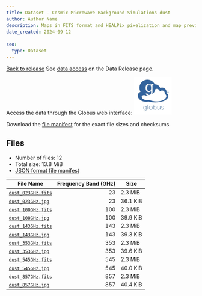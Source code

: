 ```yaml
---
title: Dataset - Cosmic Microwave Background Simulations dust
author: Author Name
description: Maps in FITS format and HEALPix pixelization and map preview in jpg format for the dust component
date_created: 2024-09-12

seo:
  type: Dataset
---
```


[Back to release](./index.html#datasets)
See [data access](./index.html#data-access) on the Data Release page.

Access the data through the Globus web interface: [![Download via Globus](images/globus-logo.png)](https://app.globus.org/file-manager?origin_id=980fab9c-fea7-43e2-a9b6-b6afa1b20214&origin_path=%2F/datasets/%2Fdust%2F)

Download the [file manifest](https://g-dcef77.c2d0f8.bd7c.data.globus.org//datasets//dust/manifest.json) for the exact file sizes and checksums.

## Files

- Number of files: 12
- Total size: 13.8 MiB
- [JSON format file manifest](https://g-dcef77.c2d0f8.bd7c.data.globus.org//datasets//dust/manifest.json)

|                                             File Name                                             | Frequency Band (GHz) |   Size   |
| ------------------------------------------------------------------------------------------------- | -------------------: | -------- |
| [`dust_023GHz.fits`](https://g-dcef77.c2d0f8.bd7c.data.globus.org/datasets/dust/dust_023GHz.fits) |                   23 | 2.3 MiB  |
| [`dust_023GHz.jpg`](https://g-dcef77.c2d0f8.bd7c.data.globus.org/datasets/dust/dust_023GHz.jpg)   |                   23 | 36.1 KiB |
| [`dust_100GHz.fits`](https://g-dcef77.c2d0f8.bd7c.data.globus.org/datasets/dust/dust_100GHz.fits) |                  100 | 2.3 MiB  |
| [`dust_100GHz.jpg`](https://g-dcef77.c2d0f8.bd7c.data.globus.org/datasets/dust/dust_100GHz.jpg)   |                  100 | 39.9 KiB |
| [`dust_143GHz.fits`](https://g-dcef77.c2d0f8.bd7c.data.globus.org/datasets/dust/dust_143GHz.fits) |                  143 | 2.3 MiB  |
| [`dust_143GHz.jpg`](https://g-dcef77.c2d0f8.bd7c.data.globus.org/datasets/dust/dust_143GHz.jpg)   |                  143 | 39.3 KiB |
| [`dust_353GHz.fits`](https://g-dcef77.c2d0f8.bd7c.data.globus.org/datasets/dust/dust_353GHz.fits) |                  353 | 2.3 MiB  |
| [`dust_353GHz.jpg`](https://g-dcef77.c2d0f8.bd7c.data.globus.org/datasets/dust/dust_353GHz.jpg)   |                  353 | 39.6 KiB |
| [`dust_545GHz.fits`](https://g-dcef77.c2d0f8.bd7c.data.globus.org/datasets/dust/dust_545GHz.fits) |                  545 | 2.3 MiB  |
| [`dust_545GHz.jpg`](https://g-dcef77.c2d0f8.bd7c.data.globus.org/datasets/dust/dust_545GHz.jpg)   |                  545 | 40.0 KiB |
| [`dust_857GHz.fits`](https://g-dcef77.c2d0f8.bd7c.data.globus.org/datasets/dust/dust_857GHz.fits) |                  857 | 2.3 MiB  |
| [`dust_857GHz.jpg`](https://g-dcef77.c2d0f8.bd7c.data.globus.org/datasets/dust/dust_857GHz.jpg)   |                  857 | 40.4 KiB |
